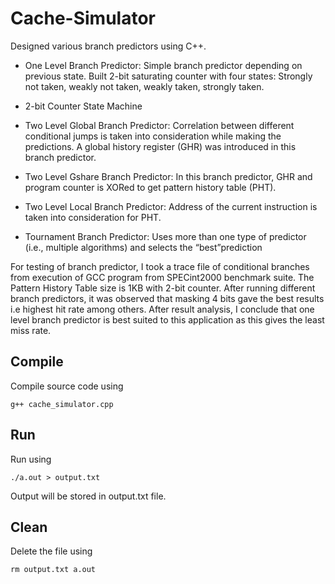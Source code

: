 # Cache-Simulator
 
Designed various branch predictors using C++.

- One Level Branch Predictor: Simple branch predictor depending on previous state. Built 2-bit saturating counter with four states: Strongly not taken, weakly not taken, weakly taken, strongly taken.

- 2-bit Counter State Machine

- Two Level Global Branch Predictor: Correlation between different conditional jumps is taken into consideration while making the predictions. A global history register (GHR) was introduced in this branch predictor.
- Two Level Gshare Branch Predictor: In this branch predictor, GHR and program counter is XORed to get pattern history table (PHT).
- Two Level Local Branch Predictor: Address of the current instruction is taken into consideration for PHT.
- Tournament Branch Predictor: Uses more than one type of predictor (i.e., multiple algorithms) and selects the “best”prediction

For testing of branch predictor, I took a trace file of conditional branches from execution of GCC program from SPECint2000 benchmark suite. The Pattern History Table size is 1KB with 2-bit counter. After running different branch predictors, it was observed that masking 4 bits gave the best results i.e highest hit rate among others. After result analysis, I conclude that one level branch predictor is best suited to this application as this gives the least miss rate.

## Compile

Compile source code using 
```
g++ cache_simulator.cpp
```

## Run

Run using
```
./a.out > output.txt
```

Output will be stored in output.txt file. 

## Clean

Delete the file using
```
rm output.txt a.out
```
